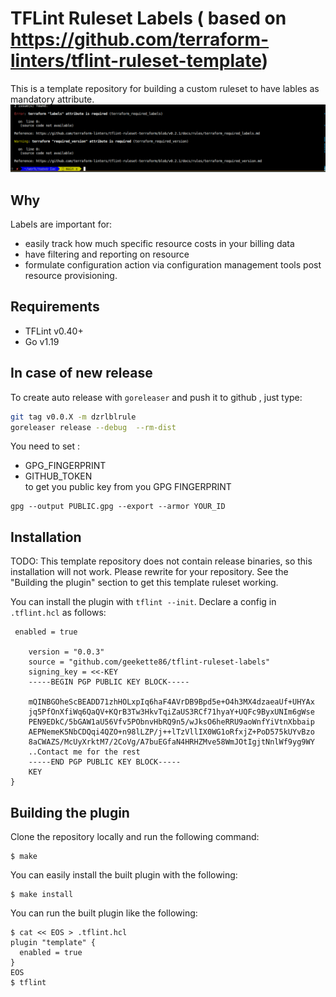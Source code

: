 # TFLint Ruleset Labels ( based on https://github.com/terraform-linters/tflint-ruleset-template)



This is a template repository for building a custom ruleset to have lables as mandatory attribute. 
![alt text](tflint.png)

## Why 
Labels are important for:   
 * easily track how much specific resource costs in your billing data  
 * have filtering and reporting on resource  
 * formulate configuration action via configuration management tools post resource provisioning.   
 
## Requirements

- TFLint v0.40+
- Go v1.19
## In case of new release

To create auto release with `goreleaser` and push it to github , just type:
```sh
git tag v0.0.X -m dzrlblrule
goreleaser release --debug  --rm-dist 
```
You need to set :  
* GPG_FINGERPRINT
* GITHUB_TOKEN  
to get you public key from you GPG FINGERPRINT
```
gpg --output PUBLIC.gpg --export --armor YOUR_ID
```
## Installation

TODO: This template repository does not contain release binaries, so this installation will not work. Please rewrite for your repository. See the "Building the plugin" section to get this template ruleset working.

You can install the plugin with `tflint --init`. Declare a config in `.tflint.hcl` as follows:

```hcl
 enabled = true

    version = "0.0.3"
    source = "github.com/geekette86/tflint-ruleset-labels"
    signing_key = <<-KEY
    -----BEGIN PGP PUBLIC KEY BLOCK-----

    mQINBGOheScBEADD71zhHOLxpIq6haF4AVrDB9Bpd5e+O4h3MX4dzaeaUf+UHYAx
    jq5PfOnXfiWq6QaQV+KQrB3Tw3HkvTqiZaUS3RCf71hyaY+UQFc9ByxUNIm6gWse
    PEN9EDkC/5bGAW1aU56Vfv5PObnvHbRQ9n5/wJksO6heRRU9aoWnfYiVtnXbbaip
    AEPNemeK5NbCDQqi4QZO+n98lLZP/j++lTzVllIX0WG1oRfxjZ+PoD575kUYvBzo
    8aCWAZS/McUyXrktM7/2CoVg/A7buEGfaN4HRHZMve58WmJOtIgjtNnlWf9yg9WY
    ..Contact me for the rest
    -----END PGP PUBLIC KEY BLOCK-----
    KEY
}
```

## Building the plugin

Clone the repository locally and run the following command:

```
$ make
```

You can easily install the built plugin with the following:

```
$ make install
```

You can run the built plugin like the following:

```
$ cat << EOS > .tflint.hcl
plugin "template" {
  enabled = true
}
EOS
$ tflint
```
